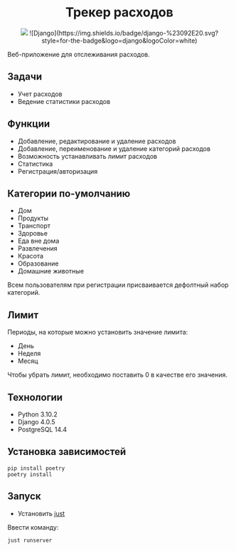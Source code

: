 <h1 align="center">Трекер расходов</h1>
<p align="center">
<img src="https://img.shields.io/github/commit-activity/m/Kozorez-V/expense-tracker?style=flat"/>
![Django](https://img.shields.io/badge/django-%23092E20.svg?style=for-the-badge&logo=django&logoColor=white)
</p>


Веб-приложение для отслеживания расходов.

## Задачи

- Учет расходов
- Ведение статистики расходов

## Функции

- Добавление, редактирование и удаление расходов
- Добавление, переименование и удаление категорий расходов
- Возможность устанавливать лимит расходов
- Статистика
- Регистрация/авторизация

## Категории по-умолчанию

- Дом
- Продукты
- Транспорт
- Здоровье
- Еда вне дома
- Развлечения
- Красота
- Образование
- Домашние животные

Всем пользователям при регистрации присваивается дефолтный набор категорий.

## Лимит

Периоды, на которые можно установить значение лимита:

- День
- Неделя
- Месяц

Чтобы убрать лимит, необходимо поставить 0 в качестве его значения.

## Технологии

- Python 3.10.2
- Django 4.0.5
- PostgreSQL 14.4

## Установка зависимостей

```
pip install poetry
poetry install
```

## Запуск

- Установить [just](https://github.com/casey/just)

Ввести команду:

```
just runserver
```